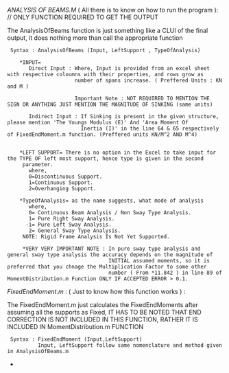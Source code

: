 *ANALYSIS OF BEAMS.M* ( All there is to know on how to run the program ): // ONLY FUNCTION REQUIRED TO GET THE OUTPUT

The AnalysisOfBeams function is just something like a CLUI of the final output, it does nothing more than call the appropriate function

     Syntax : AnalysisOfBeams (Input, LeftSupport , TypeOfAnalysis) 
      
        *INPUT= 
           Direct Input : Where, Input is provided from an excel sheet with respective coloumns with their properties, and rows grow as
                          number of spans increase. ( Preffered Units : KN and M )
                          
                          Important Note : NOT REQUIRED TO MENTION THE SIGN OR ANYTHING JUST MENTION THE MAGNITUDE OF SINKING (same units)
                          
           Indirect Input : If Sinking is present in the given structure, please mention 'The Youngs Modulus (E)' And 'Area Moment Of 
                            Inertia (I)' in the line 64 & 65 respectively of FixedEndMoment.m function. (Preffered units KN/M^2 AND M^4)
         
         
        *LEFT SUPPORT= There is no option in the Excel to take input for the TYPE OF left most support, hence type is given in the second
         parameter.
           where,
           0=Discontinuous Support.
           1=Continuous Support.
           2=Overhanging Support.
           
        *TypeOfAnalysis= as the name suggests, what mode of analysis
           where,
           0= Continuous Beam Analysis / Non Sway Type Analysis.
           1= Pure Right Sway Analysis.
          -1= Pure Left Sway Analysis.
           2= General Sway Type Analysis.
         NOTE: Rigid Frame Analysis Is Not Yet Supported.
         
         *VERY VERY IMPORTANT NOTE : In pure sway type analysis and general sway type analysis the accuracy depends on the magnitude of
                                     INITIAL assumed moments, so it is preferred that you chnage the Multiplication Factor to some other
                                     number ( From *11.842 ) in line 89 of MomentDistribution.m Function ONLY IF ACCEPTED ERROR > 0.1.
                                     
*FixedEndMoment.m* : ( Just to know how this function works ) :

The FixedEndMoment.m just calculates the FixedEndMoments after assuming all the supports as Fixed, IT HAS TO BE NOTED THAT END
CORRECTION IS NOT INCLUDED IN THIS FUNCTION, RATHER IT IS INCLUDED IN MomentDistribution.m FUNCTION

     Syntax : FixedEndMoment (Input,LeftSupport)
              Input, LeftSupport follow same nomenclature and method given in AnalysisOfBeams.m 
              
                 
              
*                                     
         
